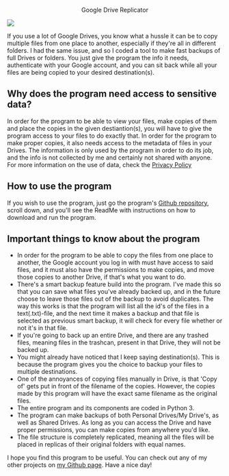 <p align="center">
Google Drive Replicator 
 
![](https://lh3.googleusercontent.com/za4H1cTGP1Fu1_l_UnplnlhqSw-f-ApymV0-LxQv_tuJy862e8BG1KdNAAwra0Pndg)
</p>

If you use a lot of Google Drives, you know what a hussle it can be to copy multiple files from one place to another, especially if they're all in different folders. I had the same issue, and so I coded a tool to make fast backups of full Drives or folders. You just give the program the info it needs, authenticate with your Google account, and you can sit back while all your files are being copied to your desired destination(s).

## Why does the program need access to sensitive data?
In order for the program to be able to view your files, make copies of them and place the copies in the given destiantion(s), you will have to give the program access to your files to do exactly that. In order for the program to make proper copies, it also needs access to the metadata of files in your Drives. The information is only used by the program in order to do its job, and the info is not collected by me and certainly not shared with anyone. For more information on the use of data, check the [Privacy Policy](https://sites.google.com/view/privacypolicybackupfordrive)

## How to use the program
If you wish to use the program, just go the program's [Github repository](https://github.com/0x736e6f776f776c/Google-Drive-Replicator), scroll down, and you'll see the ReadMe with instructions on how to download and run the program.

## Important things to know about the program
- In order for the program to be able to copy the files from one place to another, the Google account you log in with must have access to said files, and it must also have the permissions to make copies, and move those copies to another Drive, if that's what you want to do.
- There's a smart backup feature build into the program. I've made this so that you can save what files you've already backed up, and in the future choose to leave those files out of the backup to avoid duplicates. The way this works is that the program will list all the id's of the files in a text(.txt)-file, and the next time it makes a backup and that file is selected as previous smart backup, it will check for every file whether or not it's in that file.
- If you're going to back up an entire Drive, and there are any trashed files, meaning files in the trashcan, present in that Drive, they will not be backed up.
- You might already have noticed that I keep saying destination(s). This is because the program gives you the choice to backup your files to multiple destinations.
- One of the annoyances of copying files manually in Drive, is that 'Copy of' gets put in front of the filename of the copies. However, the copies made by this program will have the exact same filename as the original files.
- The entire program and its components are coded in Python 3.
- The program can make backups of both Personal Drives/My Drive's, as well as Shared Drives. As long as you can access the Drive and have proper permissions, you can make copies from anywhere you'd like.
- The file structure is completely replicated, meaning all the files will be placed in replicas of their original folders with equal names.

I hope you find this program to be useful. You can check out any of my other projects on [my Github page](https://github.com/0x736e6f776f776c). Have a nice day!
